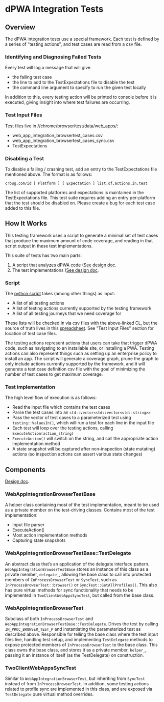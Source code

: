 # dPWA Integration Tests

## Overview
The dPWA integration tests use a special framework. Each test is defined by a
series of "testing actions", and test cases are read from a csv file.

### Identifying and Diagnosing Failed Tests

Every test will log a message that will give:

 * the failing test case
 * the line to add to the TestExpectations file to disable the test
 * the command line argument to specify to run the given test locally

In addition to this, every testing action will be printed to console before it
is executed, giving insight into where test failures are occurring.

### Test Input Files

Test files live in //chrome/browser/test/data/web_apps/:
 * web_app_integration_browsertest_cases.csv
 * web_app_integration_browsertest_cases_sync.csv
 * TestExpectations

### Disabling a Test

To disable a failing / crashing test, add an entry to the TestExpectations
file mentioned above. The format is as follows:
```
crbug.com/id [ Platform ] [ Expectation ] list,of,actions,in,test
```

The list of supported platforms and expectations is maintained in the
TestExpectations file. This test suite requires adding an entry
per-platform that the test should be disabled on. Please create a bug for each
test case added to this file.

## How It Works

This testing framework uses a script to generate a minimal set of
test cases that produce the maximum amount of code coverage, and reading in that
script output in these test implementations.


This suite of tests has two main parts:
 1. A script that analyzes dPWA code ([See design
doc](https://docs.google.com/document/d/1YmeNZCpIwUbeV3K3HGUdXzJjZDKIDyKrGfyjnYaLR5k).
 2. The test implementations ([See design
doc](https://docs.google.com/document/d/1Gd14fjwA4VKoRzL2TAvi9paXwyh36ehlS4gbpUmUeeI).

### Script
The [python script](https://crrev.com/c/2459059) takes (among other things)
as input:
 * A list of all testing actions
 * A list of testing actions currently supported by the testing framework
 * A list of all testing journeys that we need coverage for

These lists will be checked in via csv files with the above-linked CL, but the
source of truth lives in this [spreadsheet](https://docs.google.com/spreadsheets/d/1d3iAOAnojp4_WrPky9exz1-mjkeulOJVUav5QYG99MQ).
See "Test Input Files" section for location of test case files.

The testing actions represent actions that users can take that trigger dPWA
code, such as navigating to an installable site, or installing a PWA. Testing
actions can also represent things such as setting up an enterprise policy
to install an app. The script will generate a coverage graph, prune the
graph to only include actions currently supported by the framework, and it will
generate a test case definition csv file with the goal of minimizing the
number of test cases to get maximum coverage.

### Test implementation
The high level flow of execution is as follows:
 * Read the input file which contains the test cases
 * Parse the test cases into an `std::vector<std::vector<std::string>>`
 * Pass the vector of test cases to a parameterized test using
   `testing::ValuesIn()`, which will run a test for each line in the input
   file
 * Each test will loop over the testing actions, calling
   `ExecuteAction(action_string)`
 * `ExecuteAction()` will switch on the string, and call the appropriate
   action implementation method
 * A state snapshot will be captured after non-inspection (state mutating)
   actions (so inspection actions can assert various state changes)


## Components
[Design
doc](https://docs.google.com/document/d/139ktCajbmbFKh4T-vEhipTxilyYrXf_rlCBHIvrdeSg).

### WebAppIntegrationBrowserTestBase
A helper class containing most of the test implementation, meant to be used
as a private member on the test-driving classes. Contains most of the test
implementation:
 * Input file parser
 * ExecuteAction()
 * Most action implementation methods
 * Capturing state snapshots

### WebAppIntegrationBrowserTestBase::TestDelegate
An abstract class that’s an application of the delegate interface pattern.
`WebAppIntegrationBrowserTestBase` stores an instance of this class as a
private member, `delegate_`, allowing the base class to call into protected
members of `InProcessBrowserTest` or `SyncTest`, such as
`InProcessBrowserTest::browser()` or `SyncTest::GetAllProfiles()`. This also
has pure virtual methods for sync functionality that needs to be implemented
in `TwoClientWebAppsSyncTest`, but called from the base class.

### WebAppIntegrationBrowserTest
Subclass of both `InProcessBrowserTest` and
`WebAppIntegrationBrowserTestBase::TestDelegate`. Drives the test by
calling `IN_PROC_BROWSER_TEST_P` and instantiating the parameterized
test as described above. Responsible for telling the base class where the test
input files live, handling test setup, and implementing `TestDelegate` methods
to expose protected members of `InProcessBrowserTest` to the base class. This
class owns the base class, and stores it as a private member, `helper_`, passing
it an instance of itself (as the TestDelegate) on construction.


### TwoClientWebAppsSyncTest
Similar to `WebAppIntegrationBrowserTest`, but inheriting from `SyncTest`
instead of from `InProcessBrowserTest`. In addition, some testing actions
related to profile sync are implemented in this class, and are exposed via
`TestDelegate` pure virtual method overrides.

